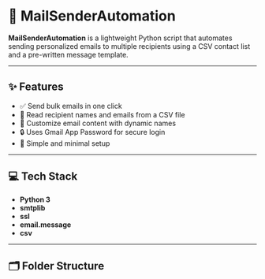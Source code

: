 # 📧 MailSenderAutomation

**MailSenderAutomation** is a lightweight Python script that automates sending personalized emails to multiple recipients using a CSV contact list and a pre-written message template.

---

## ✨ Features

- ✅ Send bulk emails in one click
- 📂 Read recipient names and emails from a CSV file
- 💬 Customize email content with dynamic names
- 🔒 Uses Gmail App Password for secure login
- 🧾 Simple and minimal setup

---

## 💻 Tech Stack

- **Python 3**
- **smtplib**
- **ssl**
- **email.message**
- **csv**

---

## 🗂️ Folder Structure

